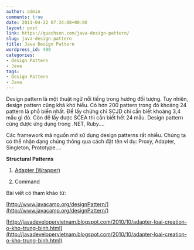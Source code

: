 ```yaml
---
author: admin
comments: true
date: 2011-04-22 07:34:08+00:00
layout: post
link: https://quachson.com/java-design-pattern/
slug: java-design-pattern
title: Java Design Pattern
wordpress_id: 499
categories:
- Design Pattern
- Java
tags:
- Design Pattern
- Java
---
```


Design pattern là một thuật ngữ nổi tiếng trong hướng đối tượng. Tuy nhiên, design pattern cũng khá khó hiểu. Có hơn 200 pattern trong đó khoảng 24 pattern là phổ biến nhất. Để lấy chứng chỉ SCJD chỉ cần biết khoảng 3,4 mẫu gì đó. Còn để lấy được SCEA thì cần biết hết 24 mẫu. Design pattern cũng được ứng dụng trong .NET, Ruby....

Các framework mã nguồn mở sử dụng design patterns rất nhiều. Chúng ta có thể nhận dạng chúng thông qua cách đặt tên ví dụ: Proxy, Adapter, Singleton, Prototype....

**Structural Patterns**

1) [Adapter (Wrapper)](http://wp.me/pimex-8a)

2) Command

Bài viết có tham khảo từ:

[http://www.javacamp.org/designPattern/](http://www.javacamp.org/designPattern/)

[http://javadevelopervietnam.blogspot.com/2010/10/adapter-loai-creation-o-kho-trung-binh.html](http://javadevelopervietnam.blogspot.com/2010/10/adapter-loai-creation-o-kho-trung-binh.html)
